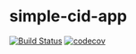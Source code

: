 # simple-cid-app
[![Build Status](https://travis-ci.org/Neitsch/simple-cid-app.svg?branch=master)](https://travis-ci.org/Neitsch/simple-cid-app)
[![codecov](https://codecov.io/gh/Neitsch/simple-cid-app/branch/master/graph/badge.svg)](https://codecov.io/gh/Neitsch/simple-cid-app)
